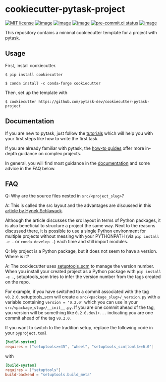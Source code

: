# cookiecutter-pytask-project

[![MIT license](https://img.shields.io/github/license/pytask-dev/cookiecutter-pytask-project)](https://github.com/pytask-dev/cookiecutter-pytask-project)
[![image](https://readthedocs.org/projects/cookiecutter-pytask-project/badge/?version=latest)](https://cookiecutter-pytask-project.readthedocs.io/en/latest)
[![image](https://img.shields.io/github/actions/workflow/status/pytask-dev/cookiecutter-pytask-project/main.yml?branch=main)](https://github.com/pytask-dev/cookiecutter-pytask-project/actions?query=branch%3Amain)
[![image](https://codecov.io/gh/pytask-dev/cookiecutter-pytask-project/branch/main/graph/badge.svg)](https://codecov.io/gh/pytask-dev/cookiecutter-pytask-project)
[![pre-commit.ci status](https://results.pre-commit.ci/badge/github/pytask-dev/cookiecutter-pytask-project/main.svg)](https://results.pre-commit.ci/latest/github/pytask-dev/cookiecutter-pytask-project/main)
[![image](https://img.shields.io/badge/code%20style-black-000000.svg)](https://github.com/psf/black)

This repository contains a minimal cookiecutter template for a project with
[pytask](https://github.com/pytask-dev/pytask).

## Usage

First, install cookiecutter.

```console
$ pip install cookiecutter

$ conda install -c conda-forge cookiecutter
```

Then, set up the template with

```console
$ cookiecutter https://github.com/pytask-dev/cookiecutter-pytask-project
```

## Documentation

If you are new to pytask, just follow the
[tutorials](https://pytask-dev.readthedocs.io/en/stable/tutorials/index.html) which will
help you with your first steps like how to write the first task.

If you are already familiar with pytask, the
[how-to guides](https://pytask-dev.readthedocs.io/en/stable/how_to_guides/index.html)
offer more in-depth guidance on complex projects.

In general, you will find most guidance in the
[documentation](https://pytask-dev.readthedocs.io/en/stable/index.html) and some advice
in the FAQ below.

## FAQ

Q: Why are the source files nested in `src/<project_slug>`?

A: This is called the src layout and the advantages are discussed in this
[article by Hynek Schlawack](https://hynek.me/articles/testing-packaging/).

Although the article discusses the src layout in terms of Python packages, it is also
beneficial to structure a project the same way. Next to the reasons discussed there, it
is possible to use a single Python environment for multiple projects without messing
with your PYTHONPATH (via `pip install -e .` or `conda develop .`) each time and still
import modules.

Q: My project is a Python package, but it does not seem to have a version. Where is it?

A: The cookiecutter uses [setuptools_scm](https://github.com/pypa/setuptools_scm/) to
manage the version number. When you install your created project as a Python package
with `pip install -e .`, setuptools_scm tries to infer the version number from the tags
created on the repo.

For example, if you have switched to a commit associated with the tag `v0.2.0`,
setuptools_scm will create a `src/<package_slug>/_version.py` with a variable containing
`version = '0.2.0'` which you can use in your `src/<package_slug>/__init__.py`. If you
are one commit ahead of the tag, you version will be something like `0.2.0.dev1+...`
indicating you are one commit ahead of the tag `v0.2.0`.

If you want to switch to the tradition setup, replace the following code in your
`pyproject.toml`

```toml
[build-system]
requires = ["setuptools>=45", "wheel", "setuptools_scm[toml]>=6.0"]
```

with

```toml
[build-system]
requires = ["setuptools"]
build-backend = "setuptools.build_meta"
```
